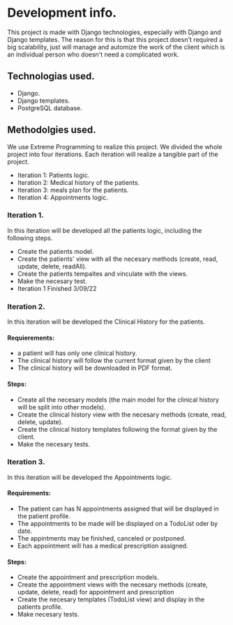 # Development info.
This project is made with Django technologies, especially with Django and Django templates.
The reason for this is that this project doesn't required a big scalability, just will manage 
and automize the work of the client which is an individual person who doesn't need a complicated work.

## Technologias used.
- Django.
- Django templates.
- PostgreSQL database.

## Methodolgies used.
We use Extreme Programming to realize this project. We divided the whole project into four iterations.
Each iteration will realize a tangible part of the project.
- Iteration 1: Patients logic.
- Iteration 2: Medical history of the patients.
- Iteration 3: meals plan for the patients.
- Iteration 4: Appointments logic.

### Iteration 1.
In this iteration will be developed all the patients logic, including the following steps.
- Create the patients model.
- Create the patients' view with all the necesary methods (create, read, update, delete, readAll).
- Create the patients tempaltes and vinculate with the views.
- Make the necesary test. 
- Iteration 1 Finished 3/09/22

### Iteration 2.
In this iteration will be developed the Clinical History for the patients.
#### Requierements:
- a patient will has only one clinical history.
- The clinical history will follow the current format given by the client
- The clinical history will be downloaded in PDF format.
#### Steps:
- Create all the necesary models (the main model for the clinical history will be split into other models).
- Create the clinical history view with the necesary methods (create, read, delete, update).
- Create the clinical history templates following the format given by the client.
- Make the necesary tests.

### Iteration 3.
In this iteration will be developed the Appointments logic.
#### Requirements:
- The patient can has N appointments assigned that will be displayed in the patient profile.
- The appointments to be made will be displayed on a TodoList oder by date.
- The appintments may be finished, canceled or postponed.
- Each appointment will has a medical prescription assigned.
#### Steps:
- Create the appointment and prescription models.
- Create the appointment views with the necesary methods (create, update, delete, read) for appointment and prescription
- Create the necesary templates (TodoList view) and display in the patients profile.
- Make necesary tests.